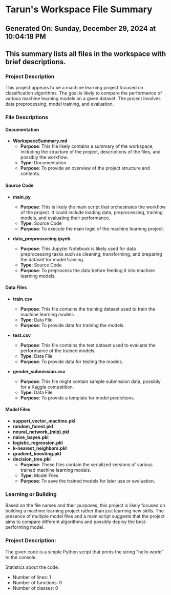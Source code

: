 # Tarun's Workspace File Summary
## Generated On: Sunday, December 29, 2024 at 10:04:18 PM
This summary lists all files in the workspace with brief descriptions.
---
### Project Description
This project appears to be a machine learning project focused on classification algorithms. The goal is likely to compare the performance of various machine learning models on a given dataset. The project involves data preprocessing, model training, and evaluation.

### File Descriptions

#### Documentation
- **WorkspaceSummary.md**
  - **Purpose**: This file likely contains a summary of the workspace, including the structure of the project, descriptions of the files, and possibly the workflow.
  - **Type**: Documentation
  - **Purpose**: To provide an overview of the project structure and contents.

#### Source Code
- **main.py**
  - **Purpose**: This is likely the main script that orchestrates the workflow of the project. It could include loading data, preprocessing, training models, and evaluating their performance.
  - **Type**: Source Code
  - **Purpose**: To execute the main logic of the machine learning project.

- **data_preprossecing.ipynb**
  - **Purpose**: This Jupyter Notebook is likely used for data preprocessing tasks such as cleaning, transforming, and preparing the dataset for model training.
  - **Type**: Source Code
  - **Purpose**: To preprocess the data before feeding it into machine learning models.

#### Data Files
- **train.csv**
  - **Purpose**: This file contains the training dataset used to train the machine learning models.
  - **Type**: Data File
  - **Purpose**: To provide data for training the models.

- **test.csv**
  - **Purpose**: This file contains the test dataset used to evaluate the performance of the trained models.
  - **Type**: Data File
  - **Purpose**: To provide data for testing the models.

- **gender_submission.csv**
  - **Purpose**: This file might contain sample submission data, possibly for a Kaggle competition.
  - **Type**: Data File
  - **Purpose**: To provide a template for model predictions.

#### Model Files
- **support_vector_machine.pkl**
- **random_forest.pkl**
- **neural_network_(mlp).pkl**
- **naive_bayes.pkl**
- **logistic_regression.pkl**
- **k-nearest_neighbors.pkl**
- **gradient_boosting.pkl**
- **decision_tree.pkl**
  - **Purpose**: These files contain the serialized versions of various trained machine learning models.
  - **Type**: Model Files
  - **Purpose**: To save the trained models for later use or evaluation.

### Learning or Building
Based on the file names and their purposes, this project is likely focused on building a machine learning project rather than just learning new skills. The presence of multiple model files and a main script suggests that the project aims to compare different algorithms and possibly deploy the best-performing model. 
### Project Description:
 The given code is a simple Python script that prints the string "hello world" to the console. 

Statistics about the code:
- Number of lines: 1
- Number of functions: 0
- Number of classes: 0
